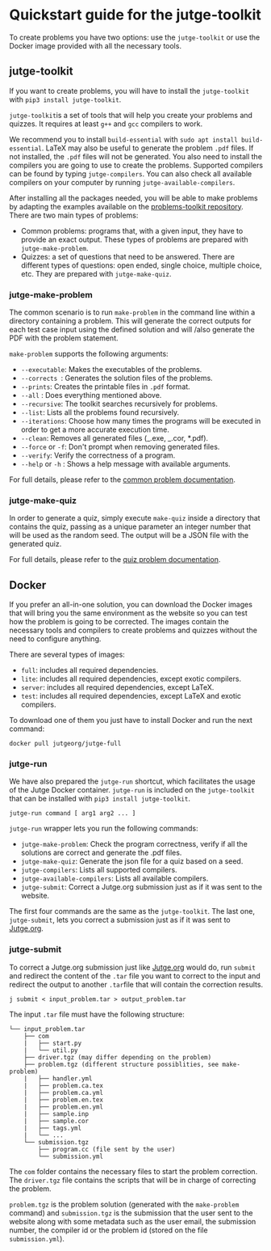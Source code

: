 # Quickstart guide for the jutge-toolkit

To create problems you have two options: use the `jutge-toolkit` or use the Docker image provided with all the necessary tools.

## jutge-toolkit

If you want to create problems, you will have to install the `jutge-toolkit` with `pip3 install jutge-toolkit`.

`jutge-toolkit`is a set of tools that will help you create your problems and quizzes. It requires at least `g++` and `gcc` compilers to work.

We recommend you to install `build-essential` with `sudo apt install build-essential`. LaTeX may also be useful to generate the problem `.pdf` files. If not installed, the `.pdf` files will not be generated. You also need to install the compilers you are going to use to create the problems. Supported compilers can be found by typing `jutge-compilers`. You can also check all available compilers on your computer by running `jutge-available-compilers`.

After installing all the packages needed, you will be able to make problems by adapting the examples available on the [problems-toolkit repository](https://github.com/jutge-org/jutge-toolkit/tree/master/examples). There are two main types of problems:

- Common problems: programs that, with a given input, they have to provide an exact output. These types of problems are prepared with `jutge-make-problem`.
- Quizzes: a set of questions that need to be answered. There are different types of questions: open ended, single choice, multiple choice, etc. They are prepared with `jutge-make-quiz`.

### jutge-make-problem

The common scenario is to run `make-problem` in the command line within a directory containing a problem. This will generate the correct outputs for each test case input using the defined solution and will /also generate the PDF with the problem statement.

`make-problem` supports the following arguments:

- `--executable`: Makes the executables of the problems.
- `--corrects `: Generates the solution files of the problems.
- `--prints`: Creates the printable files in `.pdf` format.
- `--all` : Does everything mentioned above.
- `--recursive`: The toolkit searches recursively for problems.
- `--list`: Lists all the problems found recursively.
- `--iterations`: Choose how many times the programs will be executed in order to get a more accurate execution time.
- `--clean`: Removes all generated files (_.exe, _.cor, \*.pdf).
- `--force` or `-f`: Don't prompt when removing generated files.
- `--verify`: Verify the correctness of a program.
- `--help` or `-h` : Shows a help message with available arguments.

For full details, please refer to the [common problem documentation](documentation/problems.md).

### jutge-make-quiz

In order to generate a quiz, simply execute `make-quiz` inside a directory that contains the quiz, passing as a unique parameter an integer number that will be used as the random seed. The output will be a JSON file with the generated quiz.

For full details, please refer to the [quiz problem documentation](documentation/quizzes.md).

## Docker

If you prefer an all-in-one solution, you can download the Docker images that will bring you the same environment as the website so you can test how the problem is going to be corrected. The images contain the necessary tools and compilers to create problems and quizzes without the need to configure anything.

There are several types of images:

- `full`: includes all required dependencies.
- `lite`: includes all required dependencies, except exotic compilers.
- `server`: includes all required dependencies, except LaTeX.
- `test`: includes all required dependencies, except LaTeX and exotic compilers.

To download one of them you just have to install Docker and run the next command:

```
docker pull jutgeorg/jutge-full
```

### jutge-run

We have also prepared the `jutge-run` shortcut, which facilitates the usage of the Jutge Docker container. `jutge-run` is included on the `jutge-toolkit` that can be installed with `pip3 install jutge-toolkit`.

```
jutge-run command [ arg1 arg2 ... ]
```

`jutge-run` wrapper lets you run the following commands:

- `jutge-make-problem`: Check the program correctness, verify if all the solutions are correct and generate the .pdf files.
- `jutge-make-quiz`: Generate the json file for a quiz based on a seed.
- `jutge-compilers`: Lists all supported compilers.
- `jutge-available-compilers`: Lists all available compilers.
- `jutge-submit`: Correct a Jutge.org submission just as if it was sent to the website.

The first four commands are the same as the `jutge-toolkit`. The last one, `jutge-submit`, lets you correct a submission just as if it was sent to [Jutge.org](jutge.org).

### jutge-submit

To correct a Jutge.org submission just like [Jutge.org](https://jutge.org/) would do, run `submit` and redirect the content of the `.tar` file you want to correct to the input and redirect the output to another `.tar`file that will contain the correction results.

```
j submit < input_problem.tar > output_problem.tar
```

The input `.tar` file must have the following structure:

```
└── input_problem.tar
	├── com
	|	├── start.py
	|	└── util.py
	├── driver.tgz (may differ depending on the problem)
	├── problem.tgz (different structure possiblities, see make-problem)
	|	├── handler.yml
	|	├── problem.ca.tex
	|	├── problem.ca.yml
	|	├── problem.en.tex
	|	├── problem.en.yml
	|	├── sample.inp
	|	├── sample.cor
	|	├── tags.yml
	|	└── ...
	└── submission.tgz
		├── program.cc (file sent by the user)
		└── submission.yml
```

The `com` folder contains the necessary files to start the problem correction. The `driver.tgz` file contains the scripts that will be in charge of correcting the problem.

`problem.tgz` is the problem solution (generated with the `make-problem` command) and `submission.tgz` is the submission that the user sent to the website along with some metadata such as the user email, the submission number, the compiler id or the problem id (stored on the file `submission.yml`).
